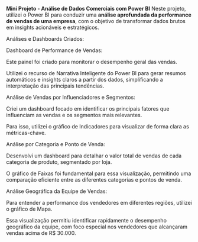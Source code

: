 **Mini Projeto - Análise de Dados Comerciais com Power BI**
Neste projeto, utilizei o Power BI para conduzir uma **análise aprofundada da performance de vendas de uma empresa**, com o objetivo de transformar dados brutos em insights acionáveis e estratégicos.

Análises e Dashboards Criados:

Dashboard de Performance de Vendas:

Este painel foi criado para monitorar o desempenho geral das vendas.

Utilizei o recurso de Narrativa Inteligente do Power BI para gerar resumos automáticos e insights claros a partir dos dados, simplificando a interpretação das principais tendências.

Análise de Vendas por Influenciadores e Segmentos:

Criei um dashboard focado em identificar os principais fatores que influenciam as vendas e os segmentos mais relevantes.

Para isso, utilizei o gráfico de Indicadores para visualizar de forma clara as métricas-chave.

Análise por Categoria e Ponto de Venda:

Desenvolvi um dashboard para detalhar o valor total de vendas de cada categoria de produto, segmentado por loja.

O gráfico de Faixas foi fundamental para essa visualização, permitindo uma comparação eficiente entre as diferentes categorias e pontos de venda.

Análise Geográfica da Equipe de Vendas:

Para entender a performance dos vendedores em diferentes regiões, utilizei o gráfico de Mapa.

Essa visualização permitiu identificar rapidamente o desempenho geográfico da equipe, com foco especial nos vendedores que alcançaram vendas acima de R$ 30.000.
